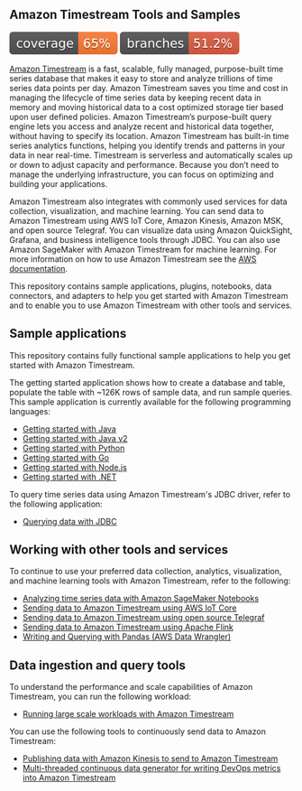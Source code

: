 ## Amazon Timestream Tools and Samples 

![Code Coverage Instructions](./.github/badges/jacoco.svg)
![Code Coverage Branches](./.github/badges/branches.svg)

[Amazon Timestream](https://aws.amazon.com/timestream/) is a fast, scalable, fully managed, purpose-built time series database that makes it easy to store and
 analyze trillions of time series data points per day. Amazon Timestream saves you time and cost in managing the 
 lifecycle of time series data by keeping recent data in memory and moving historical data to a cost optimized storage 
 tier based upon user defined policies. Amazon Timestream’s purpose-built query engine lets you access and analyze 
 recent and historical data together, without having to specify its location. Amazon Timestream has built-in time series
  analytics functions, helping you identify trends and patterns in your data in near real-time. Timestream is serverless
   and automatically scales up or down to adjust capacity and performance. Because you don’t need to manage the 
   underlying infrastructure, you can focus on optimizing and building your applications.

Amazon Timestream also integrates with commonly used services for data collection, visualization, and machine learning. 
You can send data to Amazon Timestream using AWS IoT Core, Amazon Kinesis, Amazon MSK, and open source Telegraf. 
You can visualize data using Amazon QuickSight, Grafana, and business intelligence tools through JDBC. You can also use
Amazon SageMaker with Amazon Timestream for machine learning. For more information on how to use Amazon Timestream see the [AWS documentation](https://docs.aws.amazon.com/timestream/latest/developerguide/index.html).

This repository contains sample applications, plugins, notebooks, data connectors, and adapters to help you get 
started with Amazon Timestream and to enable you to use Amazon Timestream with other tools and services. 


## Sample applications
This repository contains fully functional sample applications to help you get started with Amazon Timestream. 

The getting started application shows how to create a database and table, populate the table with ~126K rows of sample data, and run sample queries. 
This sample application is currently available for the following programming languages:

* [Getting started with Java](https://github.com/awslabs/amazon-timestream-tools/blob/master/sample_apps_reinvent2021/java/)
* [Getting started with Java v2](https://github.com/awslabs/amazon-timestream-tools/blob/master/sample_apps_reinvent2021/javaV2/)
* [Getting started with Python](https://github.com/awslabs/amazon-timestream-tools/blob/master/sample_apps_reinvent2021/python/)
* [Getting started with Go](https://github.com/awslabs/amazon-timestream-tools/blob/master/sample_apps_reinvent2021/go/)
* [Getting started with Node.js](https://github.com/awslabs/amazon-timestream-tools/blob/master/sample_apps_reinvent2021/js/)
* [Getting started with .NET](https://github.com/awslabs/amazon-timestream-tools/blob/master/sample_apps_reinvent2021/dotnet/)

To query time series data using Amazon Timestream's JDBC driver, refer to the following application:
* [Querying data with JDBC](https://github.com/awslabs/amazon-timestream-tools/tree/mainline/integrations/jdbc)


## Working with other tools and services
To continue to use your preferred data collection, analytics, visualization, and machine learning tools with Amazon Timestream, refer to the following:

* [Analyzing time series data with Amazon SageMaker Notebooks](https://github.com/awslabs/amazon-timestream-tools/blob/master/integrations/sagemaker/)
* [Sending data to Amazon Timestream using AWS IoT Core](https://github.com/awslabs/amazon-timestream-tools/blob/master/integrations/iot_core/)
* [Sending data to Amazon Timestream using open source Telegraf](https://github.com/awslabs/amazon-timestream-tools/tree/master/integrations/telegraf/)
* [Sending data to Amazon Timestream using Apache Flink](https://github.com/awslabs/amazon-timestream-tools/blob/master/integrations/flink_connector/)
* [Writing and Querying with Pandas (AWS Data Wrangler)](https://github.com/awslabs/amazon-timestream-tools/blob/master/integrations/pandas/)


## Data ingestion and query tools
To understand the performance and scale capabilities of Amazon Timestream, you can run the following workload:
* [Running large scale workloads with Amazon Timestream](https://github.com/awslabs/amazon-timestream-tools/tree/master/tools/perf-scale-workload/)

You can use the following tools to continuously send data to Amazon Timestream:
* [Publishing data with Amazon Kinesis to send to Amazon Timestream](https://github.com/awslabs/amazon-timestream-tools/blob/master/tools/kinesis_ingestor/)
* [Multi-threaded continuous data generator for writing DevOps metrics into Amazon Timestream](https://github.com/awslabs/amazon-timestream-tools/blob/master/tools/continuous-ingestor/)


